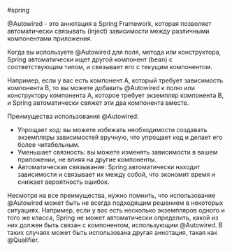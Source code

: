 
#spring 

@Autowired - это аннотация в Spring Framework, которая позволяет автоматически связывать (inject) зависимости между различными компонентами приложения.

Когда вы используете @Autowired для поля, метода или конструктора, Spring автоматически ищет другой компонент (bean) с соответствующим типом, и связывает его с текущим компонентом.

Например, если у вас есть компонент A, который требует зависимость компонента B, то вы можете добавить @Autowired к полю или конструктору компонента A, которое требует экземпляр компонента B, и Spring автоматически свяжет эти два компонента вместе.

Преимущества использования @Autowired:

-   Упрощает код: вы можете избежать необходимости создавать экземпляры зависимостей вручную, что упрощает код и делает его более читабельным.
-   Уменьшает связность: вы можете изменять зависимости в вашем приложении, не влияя на другие компоненты.
-   Автоматическая связывание: Spring автоматически находит зависимости и связывает их между собой, что экономит время и снижает вероятность ошибок.

Несмотря на все преимущества, нужно помнить, что использование @Autowired может быть не всегда подходящим решением в некоторых ситуациях. Например, если у вас есть несколько экземпляров одного и того же класса, Spring не может автоматически определить, какой из них должен быть связан с компонентом, использующим @Autowired. В таких случаях может быть использована другая аннотация, такая как @Qualifier.